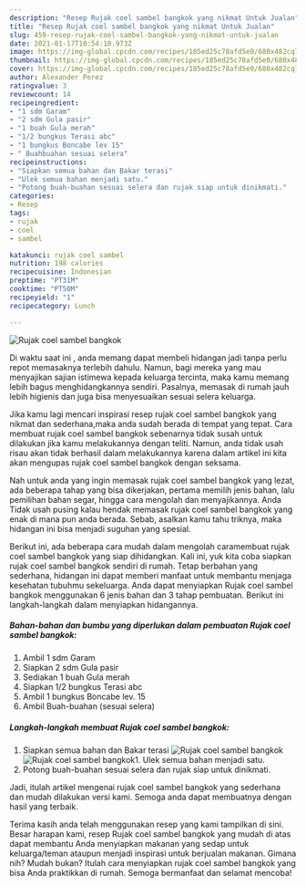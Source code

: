 ```yaml
---
description: "Resep Rujak coel sambel bangkok yang nikmat Untuk Jualan"
title: "Resep Rujak coel sambel bangkok yang nikmat Untuk Jualan"
slug: 459-resep-rujak-coel-sambel-bangkok-yang-nikmat-untuk-jualan
date: 2021-01-17T10:54:10.973Z
image: https://img-global.cpcdn.com/recipes/185ed25c78afd5e0/680x482cq70/rujak-coel-sambel-bangkok-foto-resep-utama.jpg
thumbnail: https://img-global.cpcdn.com/recipes/185ed25c78afd5e0/680x482cq70/rujak-coel-sambel-bangkok-foto-resep-utama.jpg
cover: https://img-global.cpcdn.com/recipes/185ed25c78afd5e0/680x482cq70/rujak-coel-sambel-bangkok-foto-resep-utama.jpg
author: Alexander Perez
ratingvalue: 3
reviewcount: 14
recipeingredient:
- "1 sdm Garam"
- "2 sdm Gula pasir"
- "1 buah Gula merah"
- "1/2 bungkus Terasi abc"
- "1 bungkus Boncabe lev 15"
- " Buahbuahan sesuai selera"
recipeinstructions:
- "Siapkan semua bahan dan Bakar terasi"
- "Ulek semua bahan menjadi satu."
- "Potong buah-buahan sesuai selera dan rujak siap untuk dinikmati."
categories:
- Resep
tags:
- rujak
- coel
- sambel

katakunci: rujak coel sambel 
nutrition: 198 calories
recipecuisine: Indonesian
preptime: "PT31M"
cooktime: "PT50M"
recipeyield: "1"
recipecategory: Lunch

---
```



![Rujak coel sambel bangkok](https://img-global.cpcdn.com/recipes/185ed25c78afd5e0/680x482cq70/rujak-coel-sambel-bangkok-foto-resep-utama.jpg)

Di waktu  saat ini , anda memang dapat membeli hidangan jadi tanpa perlu repot memasaknya terlebih dahulu. Namun, bagi mereka yang mau menyajikan sajian istimewa kepada keluarga tercinta, maka kamu memang lebih bagus menghidangkannya sendiri. Pasalnya, memasak di rumah jauh lebih higienis dan juga bisa menyesuaikan sesuai selera keluarga.

Jika kamu lagi mencari inspirasi resep rujak coel sambel bangkok yang nikmat dan sederhana,maka anda sudah berada di tempat yang tepat. Cara membuat rujak coel sambel bangkok  sebenarnya tidak susah untuk dilakukan jika kamu melakukannya dengan teliti. Namun, anda tidak usah risau akan tidak berhasil dalam melakukannya 
karena dalam artikel ini kita akan mengupas rujak coel sambel bangkok dengan seksama.  



Nah untuk anda yang ingin memasak rujak coel sambel bangkok yang lezat, ada beberapa tahap yang bisa dikerjakan, pertama memilih jenis bahan, lalu pemilihan bahan segar, hingga cara mengolah dan menyajikannya. Anda Tidak usah pusing kalau hendak memasak rujak coel sambel bangkok yang enak di mana pun anda berada. Sebab, asalkan kamu  tahu triknya, maka hidangan ini bisa menjadi suguhan yang spesial.

Berikut ini, ada beberapa cara mudah dalam mengolah caramembuat rujak coel sambel bangkok yang siap dihidangkan. Kali ini, yuk kita coba siapkan rujak coel sambel bangkok sendiri di rumah. Tetap berbahan yang sederhana, hidangan ini dapat memberi manfaat untuk membantu menjaga kesehatan tubuhmu sekeluarga. Anda dapat menyiapkan Rujak coel sambel bangkok menggunakan 6 jenis bahan dan 3 tahap pembuatan. Berikut ini langkah-langkah dalam menyiapkan hidangannya.

<!--inarticleads1-->

##### Bahan-bahan dan bumbu yang diperlukan dalam pembuatan Rujak coel sambel bangkok:

1. Ambil 1 sdm Garam
1. Siapkan 2 sdm Gula pasir
1. Sediakan 1 buah Gula merah
1. Siapkan 1/2 bungkus Terasi abc
1. Ambil 1 bungkus Boncabe lev. 15
1. Ambil  Buah-buahan (sesuai selera)




<!--inarticleads2-->

##### Langkah-langkah membuat Rujak coel sambel bangkok:

1. Siapkan semua bahan dan Bakar terasi
<img src="https://img-global.cpcdn.com/steps/4c8b64867d43b2a5/160x128cq70/rujak-coel-sambel-bangkok-langkah-memasak-1-foto.jpg" alt="Rujak coel sambel bangkok"><img src="https://img-global.cpcdn.com/steps/17750faed25e8aa8/160x128cq70/rujak-coel-sambel-bangkok-langkah-memasak-1-foto.jpg" alt="Rujak coel sambel bangkok">1. Ulek semua bahan menjadi satu.
1. Potong buah-buahan sesuai selera dan rujak siap untuk dinikmati.




Jadi, itulah artikel mengenai  rujak coel sambel bangkok  yang sederhana dan mudah dilakukan versi kami. Semoga anda dapat membuatnya dengan hasil yang terbaik. 

Terima kasih anda telah menggunakan resep yang kami tampilkan di sini. Besar harapan kami, resep  Rujak coel sambel bangkok yang mudah di atas dapat membantu Anda menyiapkan makanan yang sedap untuk keluarga/teman ataupun menjadi inspirasi untuk berjualan makanan. Gimana nih? Mudah bukan? Itulah cara menyiapkan rujak coel sambel bangkok yang bisa Anda praktikkan di rumah. Semoga bermanfaat dan selamat mencoba!

